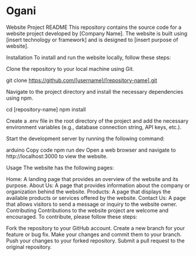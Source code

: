 # Ogani
Website Project README
This repository contains the source code for a website project developed by [Company Name]. The website is built using [insert technology or framework] and is designed to [insert purpose of website].

Installation
To install and run the website locally, follow these steps:

Clone the repository to your local machine using Git.

git clone https://github.com/[username]/[repository-name].git

Navigate to the project directory and install the necessary dependencies using npm.

cd [repository-name]
npm install

Create a .env file in the root directory of the project and add the necessary environment variables (e.g., database connection string, API keys, etc.).

Start the development server by running the following command:

arduino
Copy code
npm run dev
Open a web browser and navigate to http://localhost:3000 to view the website.

Usage
The website has the following pages:

Home: A landing page that provides an overview of the website and its purpose.
About Us: A page that provides information about the company or organization behind the website.
Products: A page that displays the available products or services offered by the website.
Contact Us: A page that allows visitors to send a message or inquiry to the website owner.
Contributing
Contributions to the website project are welcome and encouraged. To contribute, please follow these steps:

Fork the repository to your GitHub account.
Create a new branch for your feature or bug fix.
Make your changes and commit them to your branch.
Push your changes to your forked repository.
Submit a pull request to the original repository.




